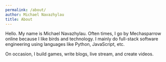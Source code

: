 ```yaml
---
permalink: /about/
author: Michael Navazhylau
title: About
---
```


Hello. My name is Michael Navazhylau. Often times, I go by Mechasparrow online because I like birds and technology. I mainly do full-stack software engineering using languages like Python, JavaScript, etc.

On occasion, I build games, write blogs, live stream, and create videos.
